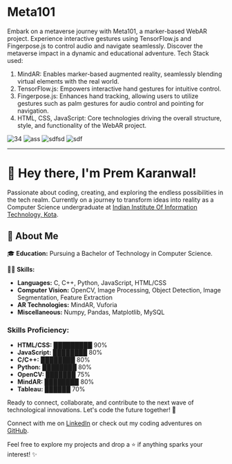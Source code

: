 # Meta101
Embark on a metaverse journey with Meta101, a marker-based WebAR project. Experience interactive gestures using TensorFlow.js and Fingerpose.js to control audio and navigate seamlessly. Discover the metaverse impact in a dynamic and educational adventure.
Tech Stack used:
  1. MindAR: Enables marker-based augmented reality, seamlessly blending virtual elements with the real world.
  2. TensorFlow.js: Empowers interactive hand gestures for intuitive control.
  3. Fingerpose.js: Enhances hand tracking, allowing users to utilize gestures such as palm gestures for audio control and pointing for     
  navigation.
  4. HTML, CSS, JavaScript: Core technologies driving the overall structure, style, and functionality of the WebAR project.

![34](https://github.com/prem-karanwal/Meta101/assets/113821428/bd1c1cf2-fdda-4c7b-94ee-17ab96a0b3a5)
![ass](https://github.com/prem-karanwal/Meta101/assets/113821428/9966bcc1-105d-43b5-91f7-a8d08c9358ca)
![sdfsd](https://github.com/prem-karanwal/Meta101/assets/113821428/149c07b4-fe7a-4782-afeb-f263c1c3d484)
![sdf](https://github.com/prem-karanwal/Meta101/assets/113821428/48d99b91-6092-4ab4-a122-3af3e8e24de5)

------------------------------------------------------------------------------------------------------------------------------------------------------------------------------------------
# 👋 Hey there, I'm Prem Karanwal!

Passionate about coding, creating, and exploring the endless possibilities in the tech realm. Currently on a journey to transform ideas into reality as a Computer Science undergraduate at [Indian Institute Of Information Technology, Kota](https://www.iiitkota.ac.in/).

## 🚀 About Me

🎓 **Education:** Pursuing a Bachelor of Technology in Computer Science.

👨‍💻 **Skills:**
- **Languages:** C, C++, Python, JavaScript, HTML/CSS
- **Computer Vision:** OpenCV, Image Processing, Object Detection, Image Segmentation, Feature Extraction
- **AR Technologies:** MindAR, Vuforia
- **Miscellaneous:** Numpy, Pandas, Matplotlib, MySQL

### Skills Proficiency:

- **HTML/CSS:** █████████ 90%
- **JavaScript:** ████████ 80%
- **C/C++:** ████████ 80%
- **Python:** ████████ 80%
- **OpenCV:** ███████ 75%
- **MindAR:** ████████ 80%
- **Tableau:** ██████ 70%



Ready to connect, collaborate, and contribute to the next wave of technological innovations. Let's code the future together! 🚀

Connect with me on [LinkedIn](https://linkedin.com/in/prem-karanwal/) or check out my coding adventures on [GitHub](https://github.com/prem-karanwal).

Feel free to explore my projects and drop a ⭐ if anything sparks your interest! ✨


